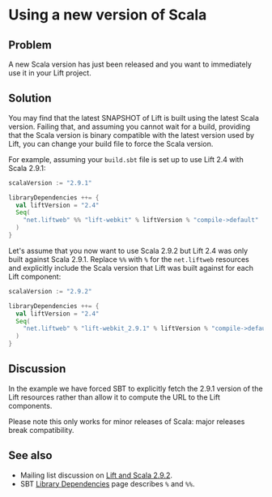 Using a new version of Scala
============================

Problem
-------

A new Scala version has just been released and you want to immediately use it in your Lift project.


Solution
---------

You may find that the latest SNAPSHOT of Lift is built using the latest Scala version. Failing that, and assuming you cannot wait for a build, providing that the Scala version is binary compatible with the latest version used by Lift, you can change your build file to force the Scala version.

For example, assuming your `build.sbt` file is set up to use Lift 2.4 with Scala 2.9.1:

```scala
scalaVersion := "2.9.1"

libraryDependencies ++= {
  val liftVersion = "2.4" 
  Seq(
    "net.liftweb" %% "lift-webkit" % liftVersion % "compile->default"
  )    
}
```

Let's assume that you now want to use Scala 2.9.2 but Lift 2.4 was only built against Scala 2.9.1. Replace `%%` with `%` for the `net.liftweb` resources and explicitly include the Scala version that Lift was built against for each Lift component:

```scala
scalaVersion := "2.9.2"

libraryDependencies ++= {
  val liftVersion = "2.4" 
  Seq(
    "net.liftweb" % "lift-webkit_2.9.1" % liftVersion % "compile->default"
  )    
}
```

Discussion
----------

In the example we have forced SBT to explicitly fetch the 2.9.1 version of the Lift resources rather than allow it to compute the URL to the Lift components.

Please note this only works for minor releases of Scala: major releases break compatibility.

See also
--------

* Mailing list discussion on [Lift and Scala 2.9.2](https://groups.google.com/forum/?fromgroups#!topic/liftweb/b4cwfpr67a8).
* SBT [Library Dependencies](https://github.com/harrah/xsbt/wiki/Getting-Started-Library-Dependencies) page describes `%` and `%%`.


